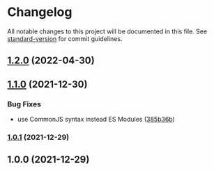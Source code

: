 # Changelog

All notable changes to this project will be documented in this file. See [standard-version](https://github.com/conventional-changelog/standard-version) for commit guidelines.

## [1.2.0](https://github.com/Felix-Icaza/windicss-content-visibility/compare/v1.1.0...v1.2.0) (2022-04-30)

## [1.1.0](https://github.com/Felix-Icaza/windicss-content-visibility/compare/v1.0.1...v1.1.0) (2021-12-30)


### Bug Fixes

* use CommonJS syntax instead ES Modules ([385b36b](https://github.com/Felix-Icaza/windicss-content-visibility/commit/385b36b704d386e2486187759cf4d9ff5dd850c2))

### [1.0.1](https://github.com/Felix-Icaza/windicss-content-visibility/compare/v1.0.0...v1.0.1) (2021-12-29)

## 1.0.0 (2021-12-29)
